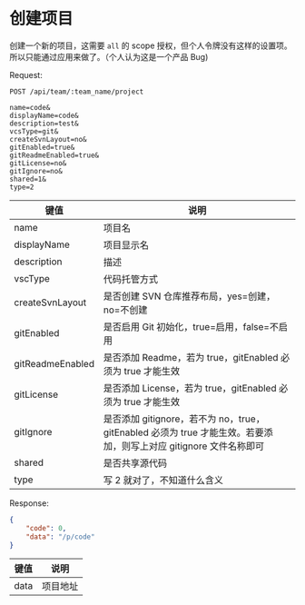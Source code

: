 # 创建项目

创建一个新的项目，这需要 `all` 的 scope 授权，但个人令牌没有这样的设置项。所以只能通过应用来做了。（个人认为这是一个产品 Bug)

Request:
```
POST /api/team/:team_name/project

name=code&
displayName=code&
description=test&
vcsType=git&
createSvnLayout=no&
gitEnabled=true&
gitReadmeEnabled=true&
gitLicense=no&
gitIgnore=no&
shared=1&
type=2
```

|键值|说明|
|--|--|
|name|项目名|
|displayName|项目显示名|
|description|描述|
|vscType|代码托管方式|
|createSvnLayout|是否创建 SVN 仓库推荐布局，yes=创建，no=不创建|
|gitEnabled|是否启用 Git 初始化，true=启用，false=不启用|
|gitReadmeEnabled|是否添加 Readme，若为 true，gitEnabled 必须为 true 才能生效|
|gitLicense|是否添加 License，若为 true，gitEnabled 必须为 true 才能生效|
|gitIgnore|是否添加 gitignore，若不为 no，true，gitEnabled 必须为 true 才能生效。若要添加，则写上对应 gitignore 文件名称即可|
|shared|是否共享源代码|
|type|写 2 就对了，不知道什么含义|

Response:
```json
{
    "code": 0,
    "data": "/p/code"
}
```

|键值|说明|
|--|--|
|data|项目地址|